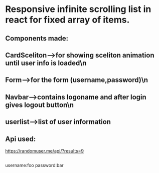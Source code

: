 # Responsive infinite scrolling list in react for fixed array of items.

## Components made:

## CardSceliton-->for showing sceliton animation until user info is loaded\n

## Form-->for the form (username,password)\n

## Navbar-->contains logoname and after login gives logout button\n

## userlist-->list of user information

## Api used:

https://randomuser.me/api/?results=9

##

username:foo
password:bar
